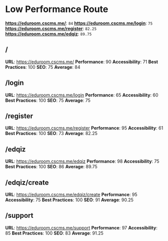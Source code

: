 # Low Performance Route
**https://eduroom.cscms.me/**:  `84`
**https://eduroom.cscms.me/login**:  `75`
**https://eduroom.cscms.me/register**:  `82.25`
**https://eduroom.cscms.me/edqiz**:  `89.75`

## /
**URL**: https://eduroom.cscms.me/
**Performance**: 90
**Accessibility**: 71
**Best Practices**: 100
**SEO**: 75
**Average**: 84
## /login
**URL**: https://eduroom.cscms.me/login
**Performance**: 65
**Accessibility**: 60
**Best Practices**: 100
**SEO**: 75
**Average**: 75
## /register
**URL**: https://eduroom.cscms.me/register
**Performance**: 95
**Accessibility**: 61
**Best Practices**: 100
**SEO**: 73
**Average**: 82.25
## /edqiz
**URL**: https://eduroom.cscms.me/edqiz
**Performance**: 98
**Accessibility**: 75
**Best Practices**: 100
**SEO**: 86
**Average**: 89.75
## /edqiz/create
**URL**: https://eduroom.cscms.me/edqiz/create
**Performance**: 95
**Accessibility**: 75
**Best Practices**: 100
**SEO**: 91
**Average**: 90.25
## /support
**URL**: https://eduroom.cscms.me/support
**Performance**: 97
**Accessibility**: 85
**Best Practices**: 100
**SEO**: 83
**Average**: 91.25

